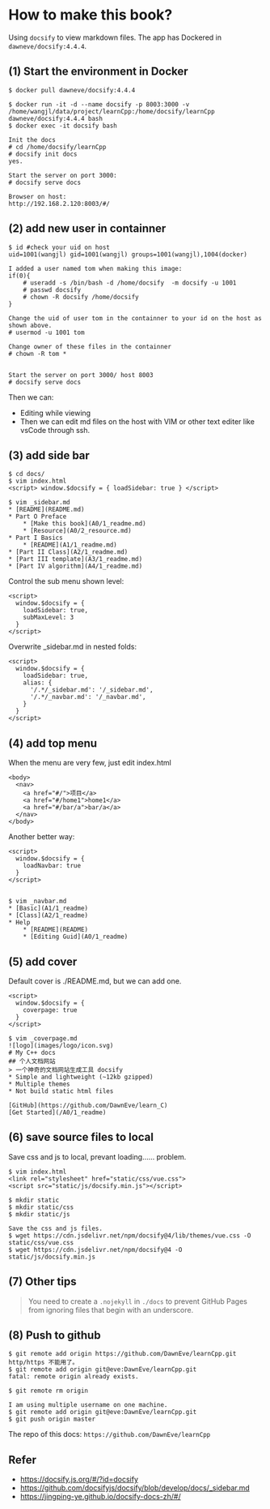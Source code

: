 # How to make this book?

Using `docsify` to view markdown files. 
The app has Dockered in `dawneve/docsify:4.4.4`.



## (1) Start the environment in Docker

```
$ docker pull dawneve/docsify:4.4.4

$ docker run -it -d --name docsify -p 8003:3000 -v /home/wangjl/data/project/learnCpp:/home/docsify/learnCpp dawneve/docsify:4.4.4 bash
$ docker exec -it docsify bash

Init the docs
# cd /home/docsify/learnCpp
# docsify init docs
yes.

Start the server on port 3000:
# docsify serve docs

Browser on host:
http://192.168.2.120:8003/#/
```



## (2) add new user in containner

```
$ id #check your uid on host
uid=1001(wangjl) gid=1001(wangjl) groups=1001(wangjl),1004(docker) 

I added a user named tom when making this image:
if(0){
	# useradd -s /bin/bash -d /home/docsify  -m docsify -u 1001
	# passwd docsify
	# chown -R docsify /home/docsify
}

Change the uid of user tom in the containner to your id on the host as shown above.
# usermod -u 1001 tom

Change owner of these files in the containner
# chown -R tom *


Start the server on port 3000/ host 8003
# docsify serve docs
```

Then we can:
* Editing while viewing
* Then we can edit md files on the host with VIM or other text editer like vsCode through ssh.






## (3) add side bar

```
$ cd docs/
$ vim index.html
<script> window.$docsify = { loadSidebar: true } </script> 

$ vim _sidebar.md
* [README](README.md)
* Part O Preface
    * [Make this book](A0/1_readme.md)
    * [Resource](A0/2_resource.md)
* Part I Basics
    * [README](A1/1_readme.md)
* [Part II Class](A2/1_readme.md)
* [Part III template](A3/1_readme.md)
* [Part IV algorithm](A4/1_readme.md)
```

Control the sub menu shown level:
```
<script>
  window.$docsify = {
    loadSidebar: true,
    subMaxLevel: 3
  }
</script>
```


Overwrite _sidebar.md in nested folds:
```
<script>
  window.$docsify = {
    loadSidebar: true,
    alias: {
      '/.*/_sidebar.md': '/_sidebar.md',
      '/.*/_navbar.md': '/_navbar.md',
    }
  }
</script>
```





## (4) add top menu

When the menu are very few, just edit index.html
```
<body>
  <nav>
    <a href="#/">项目</a>
    <a href="#/home1">home1</a>
    <a href="#/bar/a">bar/a</a>
  </nav>
</body>
```

Another better way:
```
<script>
  window.$docsify = {
    loadNavbar: true
  }
</script>


$ vim _navbar.md
* [Basic](A1/1_readme)
* [Class](A2/1_readme)
* Help
	* [README](README)
	* [Editing Guid](A0/1_readme)
```




## (5) add cover

Default cover is ./README.md, but we can add one.

```
<script>
  window.$docsify = {
    coverpage: true
  }
</script>

$ vim _coverpage.md
![logo](images/logo/icon.svg)
# My C++ docs
## 个人文档网站
> 一个神奇的文档网站生成工具 docsify
* Simple and lightweight (~12kb gzipped)
* Multiple themes
* Not build static html files

[GitHub](https://github.com/DawnEve/learn_C)
[Get Started](/A0/1_readme)
```



## (6) save source files to local

Save css and js to local, prevant loading…… problem.

```
$ vim index.html
<link rel="stylesheet" href="static/css/vue.css">
<script src="static/js/docsify.min.js"></script>

$ mkdir static
$ mkdir static/css
$ mkdir static/js

Save the css and js files.
$ wget https://cdn.jsdelivr.net/npm/docsify@4/lib/themes/vue.css -O static/css/vue.css
$ wget https://cdn.jsdelivr.net/npm/docsify@4 -O static/js/docsify.min.js
```



## (7) Other tips

> You need to create a `.nojekyll` in `./docs` to prevent GitHub Pages from ignoring files that begin with an underscore.




## (8) Push to github

```
$ git remote add origin https://github.com/DawnEve/learnCpp.git
http/https 不能用了。
$ git remote add origin git@eve:DawnEve/learnCpp.git
fatal: remote origin already exists. 

$ git remote rm origin

I am using multiple username on one machine.
$ git remote add origin git@eve:DawnEve/learnCpp.git
$ git push origin master
```

The repo of this docs: `https://github.com/DawnEve/learnCpp`



## Refer

- https://docsify.js.org/#/?id=docsify
- https://github.com/docsifyjs/docsify/blob/develop/docs/_sidebar.md
- https://jingping-ye.github.io/docsify-docs-zh/#/
